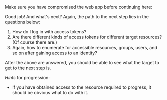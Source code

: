Make sure you have compromised the web app before continuing here:

Good job! And what's next? Again, the path to the next step lies in the questions below:
1. How do I log in with access tokens?
2. Are there different kinds of access tokens for different target resources? (Of course there are.)
2. Again, how to enumerate for accessible resources, groups, users, and so on after gaining access to an identity?

After the above are answered, you should be able to see what the target to get to the next step is.

*Hints* for progression:
- If you have obtained access to the resource required to progress, it should be obvious what to do with it.
